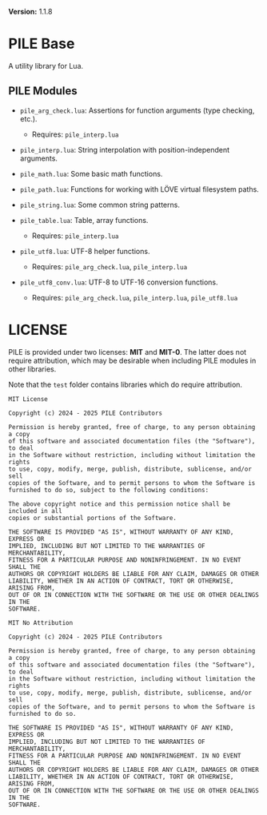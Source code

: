 **Version:** 1.1.8

# PILE Base

A utility library for Lua.

## PILE Modules

* `pile_arg_check.lua`: Assertions for function arguments (type checking, etc.).
  * Requires: `pile_interp.lua`

* `pile_interp.lua`: String interpolation with position-independent arguments.

* `pile_math.lua`: Some basic math functions.

* `pile_path.lua`: Functions for working with LÖVE virtual filesystem paths.

* `pile_string.lua`: Some common string patterns.

* `pile_table.lua`: Table, array functions.
  * Requires: `pile_interp.lua`

* `pile_utf8.lua`: UTF-8 helper functions.
  * Requires: `pile_arg_check.lua`, `pile_interp.lua`

* `pile_utf8_conv.lua`: UTF-8 to UTF-16 conversion functions.
  * Requires: `pile_arg_check.lua`, `pile_interp.lua`, `pile_utf8.lua`


# LICENSE

PILE is provided under two licenses: **MIT** and **MIT-0**. The latter does not require attribution, which may be desirable when including PILE modules in other libraries.

Note that the `test` folder contains libraries which do require attribution.

```
MIT License

Copyright (c) 2024 - 2025 PILE Contributors

Permission is hereby granted, free of charge, to any person obtaining a copy
of this software and associated documentation files (the "Software"), to deal
in the Software without restriction, including without limitation the rights
to use, copy, modify, merge, publish, distribute, sublicense, and/or sell
copies of the Software, and to permit persons to whom the Software is
furnished to do so, subject to the following conditions:

The above copyright notice and this permission notice shall be included in all
copies or substantial portions of the Software.

THE SOFTWARE IS PROVIDED "AS IS", WITHOUT WARRANTY OF ANY KIND, EXPRESS OR
IMPLIED, INCLUDING BUT NOT LIMITED TO THE WARRANTIES OF MERCHANTABILITY,
FITNESS FOR A PARTICULAR PURPOSE AND NONINFRINGEMENT. IN NO EVENT SHALL THE
AUTHORS OR COPYRIGHT HOLDERS BE LIABLE FOR ANY CLAIM, DAMAGES OR OTHER
LIABILITY, WHETHER IN AN ACTION OF CONTRACT, TORT OR OTHERWISE, ARISING FROM,
OUT OF OR IN CONNECTION WITH THE SOFTWARE OR THE USE OR OTHER DEALINGS IN THE
SOFTWARE.
```


```
MIT No Attribution

Copyright (c) 2024 - 2025 PILE Contributors

Permission is hereby granted, free of charge, to any person obtaining a copy
of this software and associated documentation files (the "Software"), to deal
in the Software without restriction, including without limitation the rights
to use, copy, modify, merge, publish, distribute, sublicense, and/or sell
copies of the Software, and to permit persons to whom the Software is
furnished to do so.

THE SOFTWARE IS PROVIDED "AS IS", WITHOUT WARRANTY OF ANY KIND, EXPRESS OR
IMPLIED, INCLUDING BUT NOT LIMITED TO THE WARRANTIES OF MERCHANTABILITY,
FITNESS FOR A PARTICULAR PURPOSE AND NONINFRINGEMENT. IN NO EVENT SHALL THE
AUTHORS OR COPYRIGHT HOLDERS BE LIABLE FOR ANY CLAIM, DAMAGES OR OTHER
LIABILITY, WHETHER IN AN ACTION OF CONTRACT, TORT OR OTHERWISE, ARISING FROM,
OUT OF OR IN CONNECTION WITH THE SOFTWARE OR THE USE OR OTHER DEALINGS IN THE
SOFTWARE.
```
